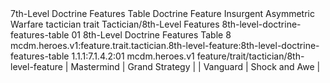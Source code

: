 <ability>
  <name>7th-Level Doctrine Features Table</name>
  <keywords>
    <keyword>Doctrine</keyword>
  </keywords>
  <type>Feature</type>
  <distance>Insurgent</distance>
  <target>Asymmetric Warfare</target>
  <metadata>
    <class>tactician</class>
    <feature_type>trait</feature_type>
    <file_dpath>Tactician/8th-Level Features</file_dpath>
    <item_id>8th-level-doctrine-features-table</item_id>
    <item_index>01</item_index>
    <item_name>8th-Level Doctrine Features Table</item_name>
    <level>8</level>
    <scc>mcdm.heroes.v1:feature.trait.tactician.8th-level-feature:8th-level-doctrine-features-table</scc>
    <scdc>1.1.1:7.1.4.2:01</scdc>
    <source>mcdm.heroes.v1</source>
    <type>feature/trait/tactician/8th-level-feature</type>
  </metadata>
  <effects>
    <effect type="mundane">| Mastermind | Grand Strategy     |
| Vanguard   | Shock and Awe      |</effect>
  </effects>
</ability>

